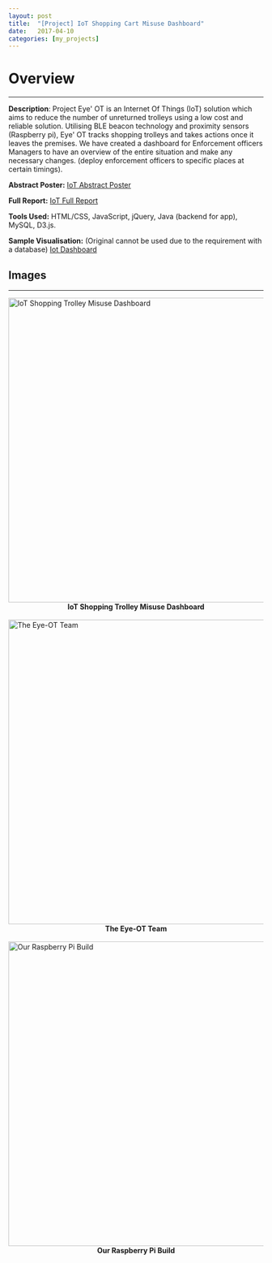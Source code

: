 ```yaml
---
layout: post
title:  "[Project] IoT Shopping Cart Misuse Dashboard"
date:   2017-04-10
categories: [my_projects]
---
```


# Overview #
--- 
**Description**: Project Eye' OT is an Internet Of Things (IoT) solution which aims to reduce the number of unreturned trolleys using a low cost and reliable solution. Utilising BLE beacon technology and proximity sensors (Raspberry pi), Eye' OT tracks shopping trolleys and takes actions once it leaves the premises. We have created a dashboard for Enforcement officers Managers to have an overview of the entire situation and make any necessary changes. (deploy enforcement officers to specific places at certain timings). 

**Abstract Poster:** [IoT Abstract Poster](http://www.datayse.com/static/img/blogpost/2017-04-10-IOT-pic-2.jpg)

**Full Report:** [IoT Full Report](https://drive.google.com/file/d/1g7yoGx00p_94Bn9u4mkCvg9gEoyVIWea/view?usp=sharing)

**Tools Used:** HTML/CSS, JavaScript, jQuery, Java (backend for app), MySQL, D3.js.

**Sample Visualisation:** (Original cannot be used due to the requirement with a database) [Iot Dashboard](http://michaelomh.github.io/Iot_dashboard/)

## Images ##
---

<img class="img-responsive" src="http://www.datayse.com/static/img/blogpost/2017-04-10-IOT-pic-1.png" alt="IoT Shopping Trolley Misuse Dashboard" style="margin:0px auto;width:600px;"/>
<center><b>IoT Shopping Trolley Misuse Dashboard</b></center><br>

<img class="img-responsive" src="http://www.datayse.com/static/img/blogpost/2017-04-10-IOT-pic-4.jpg" alt="The Eye-OT Team" style="margin:0px auto;width:600px;"/>
<center><b>The Eye-OT Team</b></center><br>

<img class="img-responsive" src="http://www.datayse.com/static/img/blogpost/2017-04-10-IOT-pic-3.jpg" alt="Our Raspberry Pi Build" style="margin:0px auto;width:600px;"/>
<center><b>Our Raspberry Pi Build</b></center><br>
